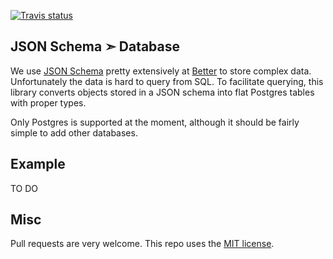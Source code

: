 [![Travis status](https://img.shields.io/travis/better/jsonschema2db/master.svg?style=flat)](https://travis-ci.org/better/jsonschema2db)

JSON Schema ➣ Database
---

We use [JSON Schema](http://json-schema.org/) pretty extensively at [Better](https://better.com) to store complex data. Unfortunately the data is hard to query from SQL. To facilitate querying, this library converts objects stored in a JSON schema into flat Postgres tables with proper types.

Only Postgres is supported at the moment, although it should be fairly simple to add other databases.

Example
---

TO DO

Misc
---

Pull requests are very welcome. This repo uses the [MIT license](https://github.com/better/jsonschema2db/blob/master/LICENSE).
